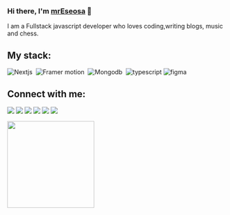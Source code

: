 ### Hi there, I'm [mrEseosa](https://mreseosa.com) 👋

I am a Fullstack javascript developer who loves coding,writing blogs, music and chess.

## My stack:

![Nextjs](https://img.shields.io/badge/Nextjs-121011?style=for-the-badge&logo=nextdotjs&logoColor=white)&nbsp;
![Framer motion](https://img.shields.io/badge/Framer%20motion-3776AB?style=for-the-badge&logo=Framer&logoColor=white)&nbsp;
![Mongodb](https://img.shields.io/badge/mongodb-%23008080.svg?style=for-the-badge&logo=mongodb&logoColor=white)&nbsp;
![typescript](https://img.shields.io/badge/typescript-0078d7?style=for-the-badge&logo=typescript&logoColor=white)
![figma](https://img.shields.io/badge/figma-%23150458.svg?style=for-the-badge&logo=figma&logoColor=white)

## Connect with me:

<p align = "center">

[<img src="https://img.shields.io/badge/twitter-%2312100E.svg?&style=for-the-badge&logo=x&logoColor=white&color=black" />](https://www.twitter.com/osayi_eseosa)
[<img src ="https://img.shields.io/badge/website-%2311AB00.svg?&style=for-the-badge&logo=vercel&logoColor=white">](https://mreseosa.com)
[<img src="https://img.shields.io/badge/stack%20overflow-F58025?&style=for-the-badge&logo=stackoverflow&logoColor=white" />](https://www.stackoverflow.com/users/15001668/eseosa-osayi)
[<img src="https://img.shields.io/badge/whatsapp-25D366?&style=for-the-badge&logo=whatsapp&logoColor=white" />](https://wa.link/5my8vf)
[<img src="https://img.shields.io/badge/instagram-E4405F?&style=for-the-badge&logo=instagram&logoColor=white" />](https://instagram.com/mr_eseosa)
[<img src="https://img.shields.io/badge/email-E42527?&style=for-the-badge&logo=zoho&logoColor=white" />](mailto:hello@mreseosa.com)

</p>

<a href="https://github.com/osayieseosa/convoychat">
  <img height=200 align="center" src="https://github-readme-stats.vercel.app/api/top-langs?username=osayieseosa&layout=compact&langs_count=8&card_width=320" />
</a>

